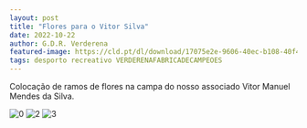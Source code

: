 ```yaml
---
layout: post
title: "Flores para o Vitor Silva"
date: 2022-10-22
author: G.D.R. Verderena
featured-image: https://cld.pt/dl/download/17075e2e-9606-40ec-b108-40f4283ef3e4/Nota%20Informativa%20Romagem%20%C3%A0%20Campa%20de%20Vitor%20Silva%2001.11.2022.jpg
tags: desporto recreativo VERDERENAFABRICADECAMPEOES
---
```


Colocação de ramos de flores na campa do nosso associado Vitor Manuel Mendes da Silva.

![0](https://cld.pt/dl/download/17075e2e-9606-40ec-b108-40f4283ef3e4/Nota%20Informativa%20Romagem%20%C3%A0%20Campa%20de%20Vitor%20Silva%2001.11.2022.jpg)
![2](https://cld.pt/dl/download/79b99dde-7c0c-4d93-9ad2-857075eb986c/Vitinho_2.jpeg)
![3](https://cld.pt/dl/download/ec42e2ab-a472-4425-ab6a-dac5137ff590/Vitinho_3.jpeg)

